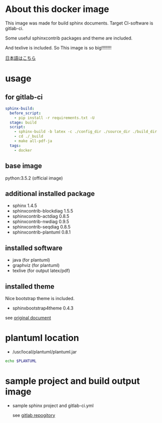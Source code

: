 # About this docker image

This image was made for build sphinx documents. Target CI-software is gitlab-ci.

Some useful sphinxcontrib packages and theme are included.

And texlive is included. So This image is so big!!!!!!!!

[日本語はこちら](https://github.com/tsgkdt/sphinx-plantuml/blob/tex/README_ja.md)

# usage

## for gitlab-ci

```yaml
sphinx-build:
  before_script:
    - pip install -r requirements.txt -U
  stage: build
  script:
    - sphinx-build -b latex -c ./config_dir ./source_dir ./build_dir
    - cd ./_build
    - make all-pdf-ja
  tags:
    - docker
```
 
## base image

python:3.5.2 (official image)

## additional installed package

- sphinx 1.4.5
- sphinxcontrib-blockdiag 1.5.5
- sphinxcontrib-actdiag 0.8.5
- sphinxcontrib-nwdiag 0.9.5
- sphinxcontrib-seqdiag 0.8.5
- sphinxcontrib-plantuml 0.8.1

## installed software

- java (for plantuml)
- graphviz (for plantuml)
- texlive (for output latex/pdf)

## installed theme

Nice bootstrap theme is included.

- sphinxbootstrap4theme 0.4.3

see [original document](https://github.com/myyasuda/sphinxbootstrap4theme)

# plantuml location

- /usr/local/plantuml/plantuml.jar

```sh
echo $PLANTUML

```


# sample project and build output image

- sample sphinx project and gitlab-ci.yml

  see [gitlab repogitory](https://gitlab.com/tsgkdt/sphinx-plantuml/)
  
